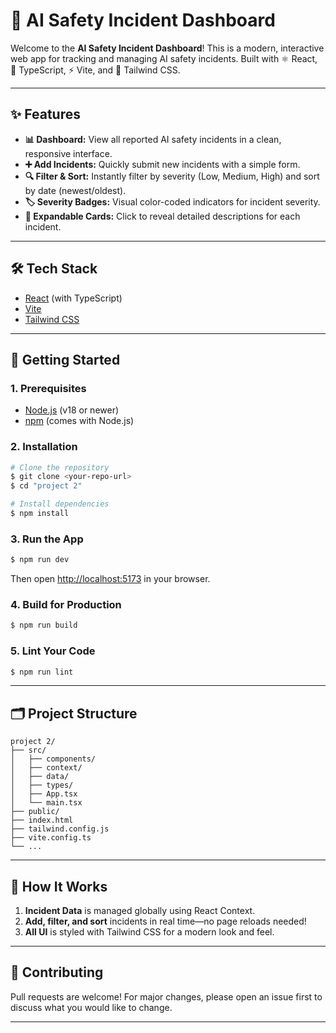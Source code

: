 # 🚨 AI Safety Incident Dashboard

Welcome to the **AI Safety Incident Dashboard**! This is a modern, interactive web app for tracking and managing AI safety incidents. Built with ⚛️ React, 🦄 TypeScript, ⚡ Vite, and 🎨 Tailwind CSS.

---

## ✨ Features

- **📊 Dashboard:** View all reported AI safety incidents in a clean, responsive interface.
- **➕ Add Incidents:** Quickly submit new incidents with a simple form.
- **🔍 Filter & Sort:** Instantly filter by severity (Low, Medium, High) and sort by date (newest/oldest).
- **🏷️ Severity Badges:** Visual color-coded indicators for incident severity.
- **🔽 Expandable Cards:** Click to reveal detailed descriptions for each incident.

---

## 🛠️ Tech Stack

- [React](https://react.dev/) (with TypeScript)
- [Vite](https://vitejs.dev/)
- [Tailwind CSS](https://tailwindcss.com/)

---

## 🚀 Getting Started

### 1. Prerequisites
- [Node.js](https://nodejs.org/) (v18 or newer)
- [npm](https://www.npmjs.com/) (comes with Node.js)

### 2. Installation
```sh
# Clone the repository
$ git clone <your-repo-url>
$ cd "project 2"

# Install dependencies
$ npm install
```

### 3. Run the App
```sh
$ npm run dev
```
Then open [http://localhost:5173](http://localhost:5173) in your browser.

### 4. Build for Production
```sh
$ npm run build
```

### 5. Lint Your Code
```sh
$ npm run lint
```

---

## 🗂️ Project Structure

```text
project 2/
├── src/
│   ├── components/  
│   ├── context/      
│   ├── data/         
│   ├── types/       
│   ├── App.tsx      
│   └── main.tsx     
├── public/          
├── index.html       
├── tailwind.config.js
├── vite.config.ts    
└── ...
```

---

## 🤔 How It Works

1. **Incident Data** is managed globally using React Context.
2. **Add, filter, and sort** incidents in real time—no page reloads needed!
3. **All UI** is styled with Tailwind CSS for a modern look and feel.

---

## 📢 Contributing

Pull requests are welcome! For major changes, please open an issue first to discuss what you would like to change.

---

